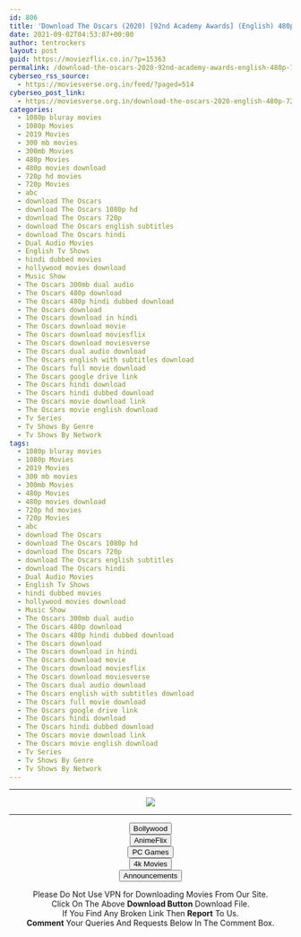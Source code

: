 ```yaml
---
id: 806
title: 'Download The Oscars (2020) [92nd Academy Awards] (English) 480p [700MB] || 720p [1.4GB]'
date: 2021-09-02T04:53:07+00:00
author: tentrockers
layout: post
guid: https://moviezflix.co.in/?p=15363
permalink: /download-the-oscars-2020-92nd-academy-awards-english-480p-700mb-720p-1-4gb/
cyberseo_rss_source:
  - https://moviesverse.org.in/feed/?paged=514
cyberseo_post_link:
  - https://moviesverse.org.in/download-the-oscars-2020-english-480p-720p/
categories:
  - 1080p bluray movies
  - 1080p Movies
  - 2019 Movies
  - 300 mb movies
  - 300mb Movies
  - 480p Movies
  - 480p movies download
  - 720p hd movies
  - 720p Movies
  - abc
  - download The Oscars
  - download The Oscars 1080p hd
  - download The Oscars 720p
  - download The Oscars english subtitles
  - download The Oscars hindi
  - Dual Audio Movies
  - English Tv Shows
  - hindi dubbed movies
  - hollywood movies download
  - Music Show
  - The Oscars 300mb dual audio
  - The Oscars 480p download
  - The Oscars 480p hindi dubbed download
  - The Oscars download
  - The Oscars download in hindi
  - The Oscars download movie
  - The Oscars download moviesflix
  - The Oscars download moviesverse
  - The Oscars dual audio download
  - The Oscars english with subtitles download
  - The Oscars full movie download
  - The Oscars google drive link
  - The Oscars hindi download
  - The Oscars hindi dubbed download
  - The Oscars movie download link
  - The Oscars movie english download
  - Tv Series
  - Tv Shows By Genre
  - Tv Shows By Network
tags:
  - 1080p bluray movies
  - 1080p Movies
  - 2019 Movies
  - 300 mb movies
  - 300mb Movies
  - 480p Movies
  - 480p movies download
  - 720p hd movies
  - 720p Movies
  - abc
  - download The Oscars
  - download The Oscars 1080p hd
  - download The Oscars 720p
  - download The Oscars english subtitles
  - download The Oscars hindi
  - Dual Audio Movies
  - English Tv Shows
  - hindi dubbed movies
  - hollywood movies download
  - Music Show
  - The Oscars 300mb dual audio
  - The Oscars 480p download
  - The Oscars 480p hindi dubbed download
  - The Oscars download
  - The Oscars download in hindi
  - The Oscars download movie
  - The Oscars download moviesflix
  - The Oscars download moviesverse
  - The Oscars dual audio download
  - The Oscars english with subtitles download
  - The Oscars full movie download
  - The Oscars google drive link
  - The Oscars hindi download
  - The Oscars hindi dubbed download
  - The Oscars movie download link
  - The Oscars movie english download
  - Tv Series
  - Tv Shows By Genre
  - Tv Shows By Network
---
```

<center>
  </p> 
  
  <hr />
  
  <p>
    <a href="http://gdrivepro.xyz/join.php" data-wpel-link="external" target="_blank" rel="nofollow external noopener noreferrer"><img src="https://i.imgur.com/FhMdWdW.png" /></a>
  </p>
  
  <hr />
  
  <p>
    <a href="https://dogemovies.xyz" target="_blank" data-wpel-link="external" rel="nofollow external noopener noreferrer"><button class="button button5">Bollywood</button></a><br /> <a href="https://animeflix.in" target="_blank" data-wpel-link="external" rel="nofollow external noopener noreferrer"><button class="button button5">AnimeFlix</button></a><br /> <a href="https://gamesflix.net/" target="_blank" data-wpel-link="external" rel="nofollow external noopener noreferrer"><button class="button button5">PC Games</button></a><br /> <a href="https://uhdmovies.in" target="_blank" data-wpel-link="external" rel="nofollow external noopener noreferrer"><button class="button button5">4k Movies</button></a><br /> <a href="https://moviesverse.org.in/announcements/" target="_blank" data-wpel-link="internal" rel="noopener"><button class="button button5">Announcements</button></a>
  </p>
  
  <div class="alert alert-danger">
    Please Do Not Use VPN for Downloading Movies From Our Site.
  </div>
  
  <div class="alert alert-success">
    Click On The Above <strong>Download Button</strong> Download File.
  </div>
  
  <div class="alert alert-warning">
    If You Find Any Broken Link Then <strong>Report</strong> To Us.
  </div>
  
  <div class="alert alert-info">
    <strong>Comment</strong> Your Queries And Requests Below In The Comment Box.
  </div>
  
  <p>
    </center>
  </p>